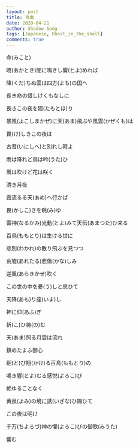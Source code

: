 ```yaml
---
layout: post
title: 百禽
date: 2020-04-21
author: Shadow Song
tags: [Japanese, Ghost_in_the_shell]
comments: true
---
```



命(みこと)

暁(あかとき)闇に鳴きし響(とよ)めれば

降(くだ)ちぬ雲は四方(よも)の国へ

長き命の惜しけくもなしに

長きこの夜を廻(たもとほ)り

暴風(よこしまかぜ)に天(あま)飛ぶや風雲(かぜくも)は

畏(け)しきこの夜は

古昔(いにしへ)と別れし時よ

雨は降れど鳥は吟(うた)ひ

風は吹けど花は咲く

清き月夜

霞流るる天(あめ)へ行かば

畏(かしこ)きを眺(み)ゆ

雷神(なるかみ)光動(とよ)みて天伝(あまつた)ひ来る

百鳥(ももとり)は生ける世に

悲別(わかれ)の散り飛ぶを見つつ

荒墟(あれたる)悲傷(かな)しみ

逆風(あらきかぜ)吹く

この世の中を憂(う)しと思ひて

天降(あも)り座(いま)し

神に仰(あふ)ぎ

祈(こ)ひ祷(の)む

天(あま)照る月雲は流れ

鎮めたまふ御心

翻(と)び翔(かけ)る百鳥(ももとり)の

鳴き響(とよ)むる感悦(よろこ)び

絶ゆることなく

黄泉(よみ)の境に誘(いざな)ひ賜ひて

この夜は明け

千万(ちよろづ)神の懽(よろこ)びの御歌(みうた)

響む